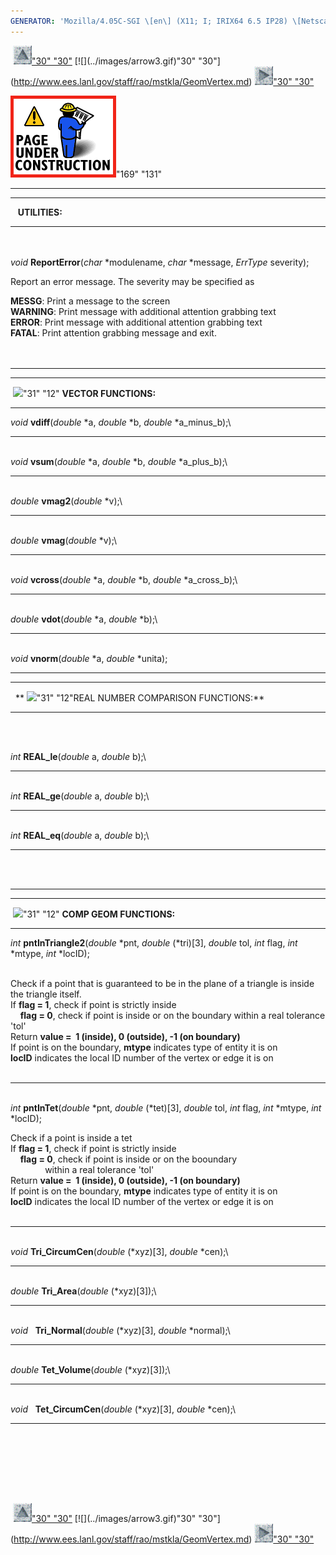 ```yaml
---
GENERATOR: 'Mozilla/4.05C-SGI \[en\] (X11; I; IRIX64 6.5 IP28) \[Netscape\]'
---
```


 [![](../images/arrow2.gif)"30"
"30"](http://www.ees.lanl.gov/staff/rao/mstkla/mstkla.md#UTILITIES:) [![](../images/arrow3.gif)"30"
"30"](http://www.ees.lanl.gov/staff/rao/mstkla/GeomVertex.md) [![](../images/arrow4.gif)"30"
"30"](http://www.ees.lanl.gov/staff/rao/mstkla/example.md)

![](../images/construction14.gif)"169" "131"

------------------------------------------------------------------------

------------------------------------------------------------------------

   **UTILITIES:**

------------------------------------------------------------------------

\
 \
*void* **ReportError**(*char* \*modulename, *char* \*message, *ErrType*
severity);

Report an error message. The severity may be specified as

**MESSG**: Print a message to the screen\
**WARNING**: Print message with additional attention grabbing text\
**ERROR**: Print message with additional attention grabbing text\
**FATAL**: Print attention grabbing message and exit.\
 \
 

------------------------------------------------------------------------

------------------------------------------------------------------------

 ![](../images/new1.gif)"31" "12" **VECTOR FUNCTIONS:**

------------------------------------------------------------------------

*void* **vdiff**(*double* \*a, *double* \*b, *double* \*a\_minus\_b);\

------------------------------------------------------------------------

\
*void* **vsum**(*double* \*a, *double* \*b, *double* \*a\_plus\_b);\

------------------------------------------------------------------------

\
*double* **vmag2**(*double* \*v);\

------------------------------------------------------------------------

\
*double* **vmag**(*double* \*v);\

------------------------------------------------------------------------

\
*void* **vcross**(*double* \*a, *double* \*b, *double* \*a\_cross\_b);\

------------------------------------------------------------------------

\
*double* **vdot**(*double* \*a, *double* \*b);\

------------------------------------------------------------------------

\
*void* **vnorm**(*double* \*a, *double* \*unita);

------------------------------------------------------------------------

------------------------------------------------------------------------

  ** ![](../images/new1.gif)"31" "12"REAL NUMBER
COMPARISON FUNCTIONS:**

------------------------------------------------------------------------

\
 

*int* **REAL\_le**(*double* a, *double* b);\

------------------------------------------------------------------------

\
*int* **REAL\_ge**(*double* a, *double* b);\

------------------------------------------------------------------------

\
*int* **REAL\_eq**(*double* a, *double* b);\

------------------------------------------------------------------------

\
 

------------------------------------------------------------------------

------------------------------------------------------------------------

 ![](../images/new1.gif)"31" "12" **COMP GEOM
FUNCTIONS:**

------------------------------------------------------------------------

*int* **pntInTriangle2**(*double* \*pnt, *double* (\*tri)\[3\], *double*
tol, *int* flag, *int* \*mtype, *int* \*locID);\
 

Check if a point that is guaranteed to be in the plane of a triangle is
inside the triangle itself.\
If **flag = 1**, check if point is strictly inside\
    **flag = 0**, check if point is inside or on the boundary within a
real tolerance 'tol'\
Return **value =  1 (inside), 0 (outside), -1 (on boundary)**\
If point is on the boundary, **mtype** indicates type of entity it is
on\
**locID** indicates the local ID number of the vertex or edge it is on\
 

------------------------------------------------------------------------

\
*int* **pntInTet**(*double* \*pnt, *double* (\*tet)\[3\], *double* tol,
*int* flag, *int* \*mtype, *int* \*locID);

Check if a point is inside a tet\
If **flag = 1**, check if point is strictly inside\
    **flag = 0**, check if point is inside or on the booundary\
              within a real tolerance 'tol'\
Return **value =  1 (inside), 0 (outside), -1 (on boundary)**\
If point is on the boundary, **mtype** indicates type of entity it is
on\
**locID** indicates the local ID number of the vertex or edge it is on\
 

------------------------------------------------------------------------

\
*void* **Tri\_CircumCen**(*double* (\*xyz)\[3\], *double* \*cen);\

------------------------------------------------------------------------

\
*double* **Tri\_Area**(*double* (\*xyz)\[3\]);\

------------------------------------------------------------------------

\
*void*   **Tri\_Normal**(*double* (\*xyz)\[3\], *double* \*normal);\

------------------------------------------------------------------------

\
*double* **Tet\_Volume**(*double* (\*xyz)\[3\]);\

------------------------------------------------------------------------

\
*void*   **Tet\_CircumCen**(*double* (\*xyz)\[3\], *double* \*cen);\

------------------------------------------------------------------------

\
 \
 

 \
 

 [![](../images/arrow2.gif)"30"
"30"](http://www.ees.lanl.gov/staff/rao/mstkla/mstkla.md#UTILITIES:) [![](../images/arrow3.gif)"30"
"30"](http://www.ees.lanl.gov/staff/rao/mstkla/GeomVertex.md) [![](../images/arrow4.gif)"30"
"30"](http://www.ees.lanl.gov/staff/rao/mstkla/example.md)
